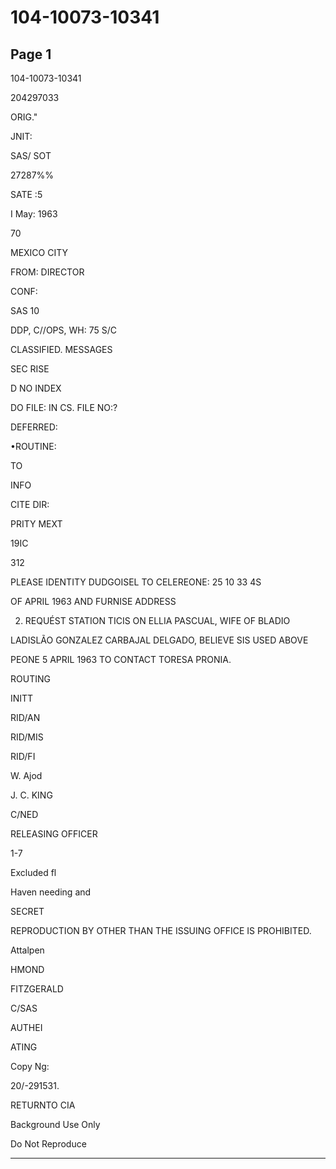 # 104-10073-10341

## Page 1

104-10073-10341

204297033

ORIG."

JNIT:

SAS/ SOT

27287%%

SATE :5

I May: 1963

70

MEXICO CITY

FROM: DIRECTOR

CONF:

SAS 10

DDP, C//OPS, WH: 75 S/C

CLASSIFIED. MESSAGES

SEC RISE

D NO INDEX

DO FILE: IN CS. FILE NO:?

DEFERRED:

•ROUTINE:

TO

INFO

CITE DIR:

PRITY MEXT

19IC

312

PLEASE IDENTITY DUDGOISEL TO CELEREONE: 25 10 33 4S

OF APRIL 1963 AND FURNISE ADDRESS

2. REQUÉST STATION TICIS ON ELLIA PASCUAL, WIFE OF BLADIO

LADISLÃO GONZALEZ CARBAJAL DELGADO, BELIEVE SIS USED ABOVE

PEONE 5 APRIL 1963 TO CONTACT TORESA PRONIA.

ROUTING

INITT

RID/AN

RID/MIS

RID/FI

W. Ajod

J. C. KING

C/NED

RELEASING OFFICER

1-7

Excluded fl

Haven needing and

SECRET

REPRODUCTION BY OTHER THAN THE ISSUING OFFICE IS PROHIBITED.

Attalpen

HMOND

FITZGERALD

C/SAS

AUTHEI

ATING

Copy Ng:

20/-291531.

RETURNTO CIA

Background Use Only

Do Not Reproduce

---

